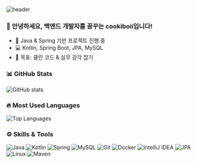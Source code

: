 ![header](https://capsule-render.vercel.app/api?type=waving&color=gradient&height=200&section=header&text=cookiboii&fontSize=50)

### 👋 안녕하세요, 백엔드 개발자를 꿈꾸는 cookiboii입니다!

- 🔭 Java & Spring 기반 프로젝트 진행 중
- 💻 Kotlin, Spring Boot, JPA, MySQL
- 🐾 목표: 클린 코드 & 실무 감각 잡기

### 📊 GitHub Stats
![GitHub stats](https://github-readme-stats.vercel.app/api?username=cookiboii&show_icons=true&theme=tokyonight)

### 🔥 Most Used Languages
![Top Languages](https://github-readme-stats.vercel.app/api/top-langs/?username=cookiboii&layout=compact&theme=tokyonight)

### ⚙️ Skills & Tools
![Java](https://img.shields.io/badge/Java-ED8B00?style=for-the-badge&logo=java&logoColor=white)
![Kotlin](https://img.shields.io/badge/Kotlin-0095D5?style=for-the-badge&logo=kotlin&logoColor=white)
![Spring](https://img.shields.io/badge/Spring-6DB33F?style=for-the-badge&logo=spring&logoColor=white)
![MySQL](https://img.shields.io/badge/MySQL-4479A1?style=for-the-badge&logo=mysql&logoColor=white)
![Git](https://img.shields.io/badge/Git-F05032?style=for-the-badge&logo=git&logoColor=white)
![Docker](https://img.shields.io/badge/Docker-2496ED?style=for-the-badge&logo=docker&logoColor=white)
![IntelliJ IDEA](https://img.shields.io/badge/IntelliJ%20IDEA-000000?style=for-the-badge&logo=intellij-idea&logoColor=white)
![JPA](https://img.shields.io/badge/JPA-FF4088?style=for-the-badge&logo=java&logoColor=white)
![Linux](https://img.shields.io/badge/Linux-FCC624?style=for-the-badge&logo=linux&logoColor=black)
![Maven](https://img.shields.io/badge/Maven-C71A36?style=for-the-badge&logo=apache-maven&logoColor=white)
